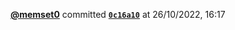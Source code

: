  <a href=https://github.com/memset0><strong>@memset0</strong></a>  committed <a href=https://github.com/memset0/memset0/commit/0c16a10b19a2089c4313172bea95ba429bb2a2a2><strong><code>0c16a10</code></strong></a>  at 26/10/2022, 16:17 
